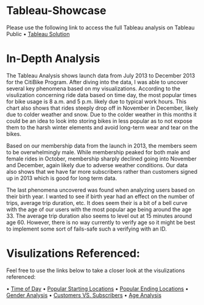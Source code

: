 # Tableau-Showcase

Please use the following link to access the full Tableau analysis on Tableau Public
  • [Tableau Solution](https://public.tableau.com/profile/rebekah.rowland#!/vizhome/TableauShowcase2_0/MostPopularStartingTimeBasedonTimeofDay)

  
# In-Depth Analysis

 The Tableau Analysis shows launch data from July 2013 to December 2013 for the CitiBike Program. After diving into the data, I was able to uncover several key phenomena based on my visualizations. According to the visulization concerning ride data based on time day, the most popular times for bike usage is 8 a.m. and 5 p.m. likely due to typical work hours. This chart also shows that rides steeply drop off in November in December, likely due to colder weather and snow. Due to the colder weather in this months it could be an idea to look into storing bikes in less popular as to not expose them to the harsh winter elements and avoid long-term wear and tear on the bikes. 
 
 Based on our membership data from the launch in 2013, the members seem to be overwhelmingly male. While membership peaked for both male and female rides in October, membership sharply declined going into November and December, again likely due to adverse weather conditions. Our data also shows that we have far more subscribers rather than customers signed up in 2013 which is good for long term data. 
 
 The last phenomena uncovered was found when analyzing users based on their birth year. I wanted to see if birth year had an effect on the number of trips, average trip duration, etc. It does seem their is a bit of a bell curve with the age of our users with the most popular age being around the age 33. The average trip duration also seems to level out at 15 minutes around age 60. However, there is no way currently to verify age so it might be best to implement some sort of fails-safe such a verifying with an ID. 


# Visulizations Referenced:

Feel free to use the links below to take a closer look at the visulizations referenced:

• [Time of Day](https://public.tableau.com/profile/rebekah.rowland#!/vizhome/TableauShowcase2_0/MostPopularStartingTimeBasedonTimeofDay)
• [Popular Starting Locations](https://public.tableau.com/profile/rebekah.rowland#!/vizhome/TableauShowcase2_0/PopularStartingLocations)
• [Popular Ending Locations](https://public.tableau.com/profile/rebekah.rowland#!/vizhome/TableauShowcase2_0/PopularEndingLocations)
• [Gender Analysis](https://public.tableau.com/profile/rebekah.rowland#!/vizhome/TableauShowcase2_0/CountofUsersbyGender)
• [Customers VS. Subscribers](https://public.tableau.com/profile/rebekah.rowland#!/vizhome/TableauShowcase2_0/CountofUsersbyUserType)
• [Age Analysis](https://public.tableau.com/profile/rebekah.rowland#!/vizhome/TableauShowcase2_0/BirthYearVs_AverageTripDurationVs_NumberofTrips)
 

